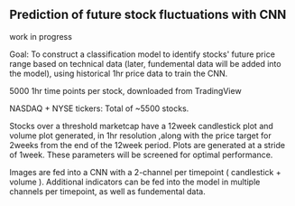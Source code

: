
## Prediction of future stock fluctuations with CNN

work in progress

Goal: To construct a classification model to identify stocks' future price range based on technical data (later, fundemental data will be added into the model), using historical 1hr price data to train the CNN.

5000 1hr time points per stock, downloaded from TradingView

NASDAQ + NYSE tickers: Total of ~5500 stocks.

Stocks over a threshold marketcap have a 12week candlestick plot and volume plot generated, in 1hr resolution ,along with the price target for 2weeks from the end of the 12week period.
Plots are generated at a stride of 1week.
These parameters will be screened for optimal performance.

Images are fed into a CNN with a 2-channel per timepoint ( candlestick + volume ).
Additional indicators can be fed into the model in multiple channels per timepoint, as well as fundemental data.


